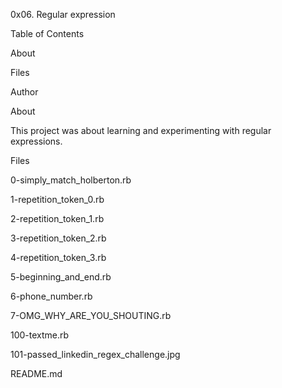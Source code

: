 0x06. Regular expression

Table of Contents

About

Files

Author

About

This project was about learning and experimenting with regular expressions.



Files

0-simply_match_holberton.rb

1-repetition_token_0.rb

2-repetition_token_1.rb

3-repetition_token_2.rb

4-repetition_token_3.rb

5-beginning_and_end.rb

6-phone_number.rb

7-OMG_WHY_ARE_YOU_SHOUTING.rb

100-textme.rb

101-passed_linkedin_regex_challenge.jpg

README.md
